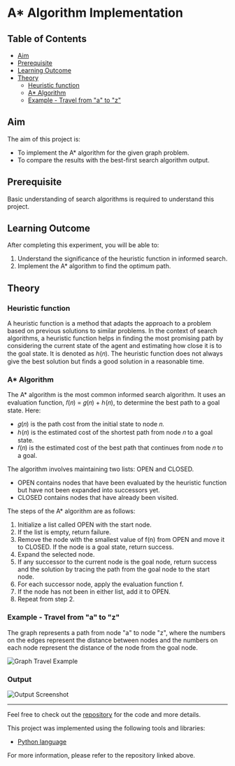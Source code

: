 # A* Algorithm Implementation

## Table of Contents
- [Aim](#aim)
- [Prerequisite](#prerequisite)
- [Learning Outcome](#learning-outcome)
- [Theory](#theory)
  - [Heuristic function](#heuristic-function)
  - [A* Algorithm](#a-algorithm)
  - [Example - Travel from "a" to "z"](#example-travel-from-a-to-z)

## Aim
The aim of this project is:
- To implement the A* algorithm for the given graph problem.
- To compare the results with the best-first search algorithm output.

## Prerequisite
Basic understanding of search algorithms is required to understand this project.

## Learning Outcome
After completing this experiment, you will be able to:
1. Understand the significance of the heuristic function in informed search.
2. Implement the A* algorithm to find the optimum path.

## Theory

### Heuristic function
A heuristic function is a method that adapts the approach to a problem based on previous solutions to similar problems. In the context of search algorithms, a heuristic function helps in finding the most promising path by considering the current state of the agent and estimating how close it is to the goal state. It is denoted as ℎ(𝑛). The heuristic function does not always give the best solution but finds a good solution in a reasonable time.

### A* Algorithm
The A* algorithm is the most common informed search algorithm. It uses an evaluation function, 𝑓(𝑛) = 𝑔(𝑛) + ℎ(𝑛), to determine the best path to a goal state. Here:
- 𝑔(𝑛) is the path cost from the initial state to node 𝑛.
- ℎ(𝑛) is the estimated cost of the shortest path from node 𝑛 to a goal state.
- 𝑓(𝑛) is the estimated cost of the best path that continues from node 𝑛 to a goal.

The algorithm involves maintaining two lists: OPEN and CLOSED.
- OPEN contains nodes that have been evaluated by the heuristic function but have not been expanded into successors yet.
- CLOSED contains nodes that have already been visited.

The steps of the A* algorithm are as follows:
1. Initialize a list called OPEN with the start node.
2. If the list is empty, return failure.
3. Remove the node with the smallest value of f(n) from OPEN and move it to CLOSED. If the node is a goal state, return success.
4. Expand the selected node.
5. If any successor to the current node is the goal node, return success and the solution by tracing the path from the goal node to the start node.
6. For each successor node, apply the evaluation function f.
7. If the node has not been in either list, add it to OPEN.
8. Repeat from step 2.

### Example - Travel from "a" to "z"
The graph represents a path from node "a" to node "z", where the numbers on the edges represent the distance between nodes and the numbers on each node represent the distance of the node from the goal node.

![Graph Travel Example](https://user-images.githubusercontent.com/57552973/207906432-79932d21-d7ca-434e-8a6a-e0cbc13ecd8f.png)

### Output
![Output Screenshot](https://user-images.githubusercontent.com/57552973/207906767-a7c1624a-eebb-4424-835f-5ed7dd0448b8.png)

---

Feel free to check out the [repository](https://github.com/Haleshot/AI-ML/tree/master/A_Star_Search) for the code and more details.

This project was implemented using the following tools and libraries:
- [Python language](https://www.python.org/)

For more information, please refer to the repository linked above.

